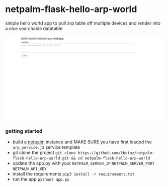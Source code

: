 # netpalm-flask-hello-arp-world
simple hello world app to pull arp table off multiple devices and render into a nice searchable datatable

![netpalm arp table](/netpalm__arp.gif)

### getting started
- build a [netpalm](https://github.com/tbotnz/netpalm) instance and MAKE SURE you have first loaded the ```arp_service.j2``` service template
- git clone the project ``` git clone https://github.com/tbotnz/netpalm-flask-hello-arp-world.git && cd netpalm-flask-hello-arp-world ```
- update the app.py with your ```NETPALM_SERVER_IP``` ```NETPALM_SERVER_PORT``` ```NETPALM_API_KEY```
- install the requirements ```pip3 install -r requirements.txt```
- run the app ```python3 app.py```
